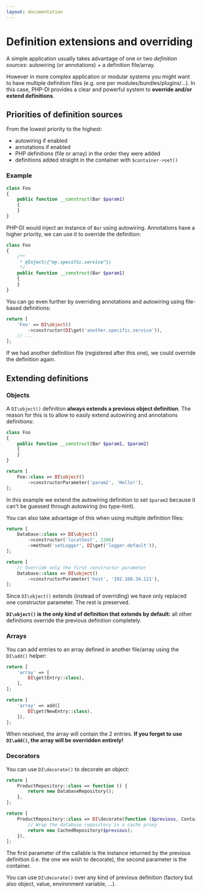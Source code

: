 ```yaml
---
layout: documentation
---
```


# Definition extensions and overriding

A simple application usually takes advantage of one or two *definition sources*: autowiring (or annotations) + a definition file/array.

However in more complex application or modular systems you might want to have multiple definition files (e.g. one per modules/bundles/plugins/…). In this case, PHP-DI provides a clear and powerful system to **override and/or extend definitions**.

## Priorities of definition sources

From the lowest priority to the highest:

- autowiring if enabled
- annotations if enabled
- PHP definitions (file or array) in the order they were added
- definitions added straight in the container with `$container->set()`

### Example

```php
class Foo
{
    public function __construct(Bar $param1)
    {
    }
}
```

PHP-DI would inject an instance of `Bar` using autowiring. Annotations have a higher priority, we can use it to override the definition:

```php
class Foo
{
    /**
     * @Inject({"my.specific.service"})
     */
    public function __construct(Bar $param1)
    {
    }
}
```

You can go even further by overriding annotations and autowiring using file-based definitions:

```php
return [
    'Foo' => DI\object()
        ->constructor(DI\get('another.specific.service')),
    // ...
];
```

If we had another definition file (registered after this one), we could override the definition again.

## Extending definitions

### Objects

A `DI\object()` definition **always extends a previous object definition**. The reason for this is to allow to easily extend autowiring and annotations definitions:

```php
class Foo
{
    public function __construct(Bar $param1, $param2)
    {
    }
}

return [
    Foo::class => DI\object()
        ->constructorParameter('param2', 'Hello!'),
];
```

In this example we extend the autowiring definition to set `$param2` because it can't be guessed through autowiring (no type-hint).

You can also take advantage of this when using multiple definition files:

```php
return [
    Database::class => DI\object()
        ->constructor('localhost', 3306)
        ->method('setLogger', DI\get('logger.default')),
];
```

```php
return [
    // Override only the first constructor parameter
    Database::class => DI\object()
        ->constructorParameter('host', '192.168.34.121'),
];
```

Since `DI\object()` extends (instead of overriding) we have only replaced one constructor parameter. The rest is preserved.

**`DI\object()` is the only kind of definition that extends by default:** all other definitions override the previous definition completely.

### Arrays

You can add entries to an array defined in another file/array using the `DI\add()` helper:

```php
return [
    'array' => [
        DI\get(Entry::class),
    ],
];
```

```php
return [
    'array' => add([
        DI\get(NewEntry::class),
    ]),
];
```

When resolved, the array will contain the 2 entries. **If you forget to use `DI\add()`, the array will be overridden entirely!**

### Decorators

You can use `DI\decorate()` to decorate an object:

```php
return [
    ProductRepository::class => function () {
        return new DatabaseRepository();
    },
];
```

```php
return [
    ProductRepository::class => DI\decorate(function ($previous, ContainerInterface $c) {
        // Wrap the database repository in a cache proxy
        return new CachedRepository($previous);
    }),
];
```

The first parameter of the callable is the instance returned by the previous definition (i.e. the one we wish to decorate), the second parameter is the container.

You can use `DI\decorate()` over any kind of previous definition (factory but also object, value, environment variable, …).
